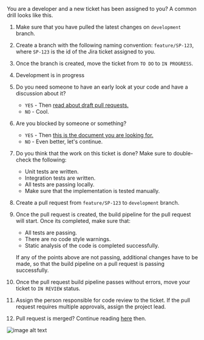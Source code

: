 You are a developer and a new ticket has been assigned to you? A common drill looks like this.  

1. Make sure that you have pulled the latest changes on `development` branch.
2. Create a branch with the following naming convention: `feature/SP-123`, where `SP-123` is the id of the Jira ticket assigned to you.
3. Once the branch is created, move the ticket from `TO DO` to `IN PROGRESS`.
4. Development is in progress
5. Do you need someone to have an early look at your code and have a discussion about it?
    - `YES` - Then [read about draft pull requests.](https://github.com/shyftmoving/technical-documentation/wiki/Draft-pull-requests)
    - `NO` - Cool.
6. Are you blocked by someone or something?
    - `YES` - Then [this is the document you are looking for.](https://github.com/shyftmoving/technical-documentation/wiki/Blocked-status)
    - `NO` - Even better, let's continue.
7. Do you think that the work on this ticket is done? Make sure to double-check the following:
    - Unit tests are written.
    - Integration tests are written.
    - All tests are passing locally.
    - Make sure that the implementation is tested manually.
8. Create a pull request from `feature/SP-123` to `development` branch.
9. Once the pull request is created, the build pipeline for the pull request will start. Once its completed, make sure that:
    - All tests are passing.
    - There are no code style warnings.
    - Static analysis of the code is completed successfully.

    If any of the points above are not passing, additional changes have to be made, so that the build pipeline on a pull request is passing successfully.
9. Once the pull request build pipeline passes without errors, move your ticket to `IN REVIEW` status.
10. Assign the person responsible for code review to the ticket. If the pull request requires multiple approvals, assign the project lead.
11. Pull request is merged? Continue reading [here]() then.

![image alt text](https://example.com/link-to-image)